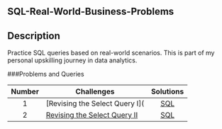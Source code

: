 ## SQL-Real-World-Business-Problems

## Description
Practice SQL queries based on real-world scenarios.
This is part of my personal upskilling journey in data analytics.

###Problems and Queries 

| Number | Challenges | Solutions |
|:------:|------------|:---------:|
| 1 | [Revising the Select Query I]( | [SQL](Basic%20Select/Revising-the-select-Query-1.sql)
| 2 | [Revising the Select Query II](https://www.hackerrank.com/challenges/revising-the-select-query-2/problem) | [SQL](Basic%20Select/Revising-the-select-Query-2.sql)





